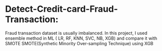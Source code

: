 # Detect-Credit-card-Fraud-Transaction:
Fraud transaction dataset is usually imbalanced. In this project, I used ensemble method in ML ( LR, RF, KNN, SVC, NB, XGB) and compare  it with SMOTE SMOTE(Synthetic Minority Over-sampling Technique) using XGB 
